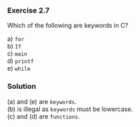 ### Exercise 2.7
Which of the following are keywords in C?

a) `for`  
b) `If`  
c) `main`  
d) `printf`  
e) `while`  

### Solution

(a) and (e) are `keywords`.  
(b) is illegal as `keywords` must be lowercase.  
(c) and (d) are `functions`.
